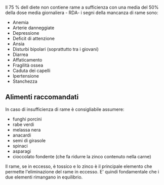 Il 75 % dell diete non contiene rame a sufficienza con una media del 50% della dose media giornaliera - RDA- i segni della mancanza di rame sono:

- Anemia
- Arterie danneggiate
- Depressione
- Deficit di attenzione
- Ansia
- Disturbi bipolari (soprattutto tra i giovani)
- Diarrea
- Affaticamento
- Fragilità ossea
- Caduta dei capelli
- Ipertensione
- Stanchezza

## Alimenti raccomandati

In caso di insufficienza di rame è consigliabile assumere:

- funghi porcini
- rabe verdi
- melassa nera
- anacardi
- semi di girasole
- spinaci
- asparagi
- cioccolato fondente (che fa ridurre la zinco contenuto nella carne)

Il rame, se in eccesso, è tossico e lo zinco è il principale elemento che permette l'eliminazione del rame in eccesso. E' quindi fondamentale che i
due elementi rimangano in equilibrio.
